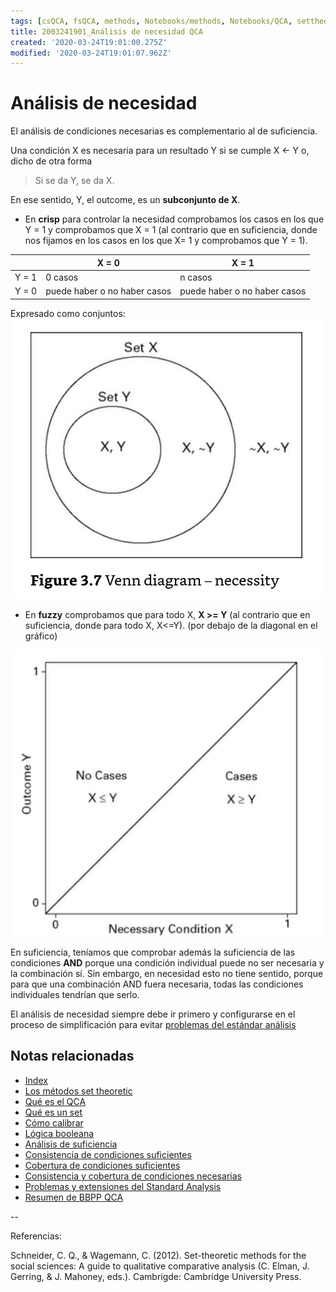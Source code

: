 ```yaml
---
tags: [csQCA, fsQCA, methods, Notebooks/methods, Notebooks/QCA, settheoretic, necessity]
title: 2003241901_Análisis de necesidad QCA
created: '2020-03-24T19:01:00.275Z'
modified: '2020-03-24T19:01:07.962Z'
---
```


# Análisis de necesidad

El análisis de condiciones necesarias es complementario al de suficiencia.

Una condición X es necesaria para un resultado Y si se cumple X ← Y o, dicho de otra forma

 > Si se da Y, se da X.

 En ese sentido, Y, el outcome, es un **subconjunto de X**.

 - En **crisp** para controlar la necesidad comprobamos los casos en los que Y = 1 y comprobamos que X = 1 (al contrario que en suficiencia, donde nos fijamos en los casos en los que X= 1 y comprobamos que Y = 1).

|       | X = 0                        |  X =  1                     |
|-------|------------------------------|-----------------------------|
|Y = 1  | 0 casos                      | n casos                     |
|Y = 0  | puede haber o no haber casos |puede haber o no haber casos |

 Expresado como conjuntos:
![necessity](./2003241901_necessity.jpg)


 - En **fuzzy** comprobamos que para todo X, **X >= Y** (al contrario que en suficiencia, donde para todo X, X<=Y). (por debajo de la diagonal en el gráfico)

![necessity](./2003241901_necessity_fuzzy.jpg)

En suficiencia, teníamos que comprobar además la suficiencia de las condiciones **AND** porque una condición individual puede no ser necesaria y la combinación sí. Sin embargo, en necesidad esto no tiene sentido, porque para que una combinación AND fuera necesaria, todas las condiciones individuales tendrían que serlo.

El análisis de necesidad siempre debe ir primero y configurarse en el proceso de simplificación para evitar [problemas del estándar análisis](2004020637_problemas_potenciales_QCA_extensiones.md)

## Notas relacionadas

- [Index](_2003101705_index.md)
- [Los métodos set theoretic](2003212003_set_theoretic_methods.md)
- [Qué es el QCA](2003212024_qca_descripcion.md)
- [Qué es un set](2003221713_setdefinition_qca.md)
- [Cómo calibrar](2003221733_calibracion_sets.md)
- [Lógica booleana](2003231138_operaciones_boleanas.md)
- [Análisis de suficiencia](2003241628_analisissuficiencia_qca.md)
- [Consistencia de condiciones suficientes](2003280813_consistencia_qca.md)
- [Cobertura de condiciones suficientes](2003280911_cobertura_solucionsuficiente.md)
- [Consistencia y cobertura de condiciones necesarias](2003290828_consistencia_cobertura_condiciones_necesarias.md)
- [Problemas y extensiones del Standard Analysis](2004020637_problemas_potenciales_QCA_extensiones.md)
- [Resumen de BBPP QCA](2004020654_resumen_etapas_bbpp_qca.md)

--

Referencias:

Schneider, C. Q., & Wagemann, C. (2012). Set-theoretic methods for the social sciences: A guide to qualitative comparative analysis (C. Elman, J. Gerring, & J. Mahoney, eds.). Cambrigde: Cambridge University Press.